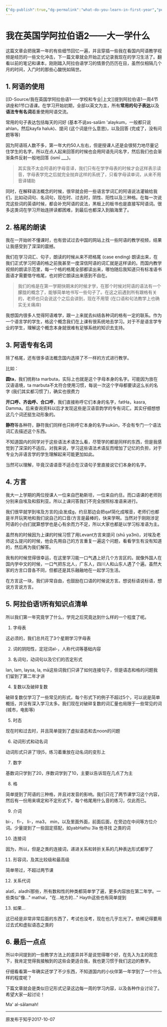 ```yaml
---
{"dg-publish":true,"dg-permalink":"what-do-you-learn-in-first-year","permalink":"/what-do-you-learn-in-first-year/","created":"2024-01-28T21:22:26.830+08:00"}
---
```


# 我在英国学阿拉伯语2——大一学什么

这篇文章会把我第一年的有些细节回忆一遍，并且穿插一些我在看国内阿语教学视频是经历的一些文化冲击，下一篇文章就会开始正式记录我现在的学习生活了。翻看以前的笔记和课本，刚刚踏入阿拉伯语学习的情景仍历历在目，虽然仅相隔几个月的时间，入门时的那些心酸恍如隔世。

  
## 1. 阿语的使用

[[D-Source/我在英国学阿拉伯语1——学校和专业\|上文]]提到阿拉伯语1一周4节讲座和1节口语课。在学习开始初期，全部以英文为主，所有**常用的句子表达**以及**语法专有名词**着重使用阿语交流。

  

常用的句子表达包括每天的问好 (基本不说as-salām 'alaykum，一般都只说ahlan，然后kayfa haluk)、提问 (这个词是什么意思)，以及回答 (完成了，没有问题等等)

  

因为阿语班人数不多，第一年大约50人左右，但是授课人还是会很努力地尽量记住学生的名字。所以在点人起来回答的时候也会用阿语先问名字，然后我们也会渐渐条件反射一般地回答 (ismī ___)。

  

> 其实我不太会阿语的字母音译，我们只有在学字母表的时候才会这样表示读音，字母表学完之后就完全抛弃这样的系统了，只看字母读单词，从来不用音译辅助

  

同时，在解释语法概念的时候，很早就会把一些语言学词汇的阿语说法灌输给我们，比如动词句、名词句，现在时、过去时，阴性、阳性以及三种格。在每一次说完这些词的英语时候，都会补充阿语的说法，黑板上的板书也是直接写阿语词。很多这类词在学习开始连拼读都困难，到最后也都深入到脑海里了。

  

## 2. 格尾的朗读

我在一开始听不懂课时，也有尝试过去中国的网站上找一些阿语的教学视频，结果让我感受到了深深的震撼。

  

我们在学习词汇、句子，朗读的时候从来不把格尾 (case ending) 朗读出来，在我们正式学习阿语的格之前我甚至一度深信阿语的词汇就是这样读的。而国内教学视频的朗读示范里，每一个格的格尾全部都读出来，哪怕随后我知道只有标准语书面语才需要恪守格尾，也对把它朗读出来感到不自在。

  

> 我们的格是在第一学期快期末的时候才学，在那个时候对阿语的语法有一个朦胧的概念了，能够简单地书写一些句子了。在这之前遇到所有跟格有关的，老师也只会说这个之后会讲到，现在不用管 (在口语和句法教学上也确实无关痛痒)

  

我想国内很多人觉得阿语难学，跟一上来就去纠结各种词的格有一定的联系。作为一个语言学的学生，格这个概念我们在上课有很系统地去学习。对于不是语言学专业的学生，理解这个概念本身就很难有足够系统的知识去支持。

  

## 3. 阿语专有名词

除了格尾，还有很多语法概念国内选择了不一样的方式进行教学。

  

比如：

**圆ta**，我们统称ta marbuta，实际上也就是这个字母本身的名字。可能因为放在汉语语境，ta marbuta不太符合使用习惯，每说一次这个字母都要读这么长的名字 (我们其实都习惯了)，确实也很费力

  

**开口呼、齐齿呼、合口呼**，我们直接称呼它们本身的名字，fatHa，kasra, Damma。后来查询资料以后才发现这些是汉语音韵学的专有词汇。其实仔细想想这几个词还挺生动形象的。

  

**静符**等各种符，静符我们同样也只称呼它本身的名字sukūn，不会有专门一个语法词汇去描述这个东西。

  

不知道国内的同学对于这些语法术语怎么看，尽管学的都是同样的东西，但是我感觉到了深深的不适应。对我来说，学习这些语法术语反而增加了记忆的负担，对于专业为非语言学的学生理解起来可能更加如此。

  

当然可以理解，毕竟汉语语音不适合在汉语句子里直接说它们本身的名字。

  

## 4. 方言

我大一上学期的两位授课人一位来自巴勒斯坦，一位来自约旦。而口语课的老师则分别来自埃及和叙利亚。所以上课问答我们不完全按照标准语来进行。

  

我们很早就学到埃及方言的j会发成g，约旦那边会把qaf简化成喉音，老师们也都是半开玩笑地和我们说自己的口音/方言是最棒的，快来学啊。当然对于刚刚涉足阿语的小白们就算想学也是心有余而力不足，所以大家也都是以学习标准语为主。

  

虽然有的时候因为上课的时候习惯了用Levant方言来提问 (shū ya3ni)，对埃及老师这么提问的时候，他会先用自己的方言重复一遍这个问题，看看学生有没有知道的，然后再为我们解答。

  

我有的时候觉得很幸运，在这里学习能一口气遇上好几个方言区的。就像外国人在国内学中文的时候，一口气把东北人，广东人，四川人和山东人遇了个遍。虽然大家的方言口音各不同，但都还是其乐融融地在一起学习生活。

  

在方言这一块，我们非常自由，也鼓励在口语的时候说方言。想说标语说标语，想说方言说方言。

  

## 5. 阿拉伯语1所有知识点清单

所以我们第一年究竟学了什么，学完之后究竟达到什么样的一个程度了呢。

  

1) 字母表

这必须的，我们总共花了3个星期学习字母表

  

2) 词的阴阳性，定冠词al-，人称代词等基础内容

  

3) 名词句，动词句以及它们的否定形式

lan, lam, laysa, la, mā这些词我们只讲了如何连接句子，但是语态和格的问题我们留到了第二年才讲

  

4) 复数以及破碎复数

破碎复数仅学习了一些常见的形式，每个形式下的例子不超过5个，可以说是简单概括，并没有深入学习太多。我们现在对破碎复数的词汇量也局限于一些常见的词 (城市，电影等)

  

5) 时态

现在时和过去时，并且简单提到了虚拟语态和去noon的问题

  

6) 动词形式和动名词

动词形式只讲了1到5，练习着重放在动名词的变形上

  

7) 数字

基数词只学到了20，序数词学到了10，主要以告诉现在几点了为主

  

8) 格

简单提到了阿语的三种格，并且对发音的影响。我们只花了两节课学习这个内容，然后有一份用来填定和不定形式下，每个格尾用什么音的练习，仅此而已。

  

9) 介词

bi-， fi-， li-，ma3， min，以及里面外面，前面后面，在旁边在中间等方位介词。少量提到了一些固定搭配，如yabHathu 3la 他寻找 之类的词

  

10) 连接词

因为，所以，但是之类的连接词，递进关系和转折关系的几种表达形式都学了

  

11) 形容词，及其比较级和最高级

简单带过，不超过两节课

  

12) 关系代词

alatī，aladhī那些，所有数和性的种类都简单学了遍，更多内容放在第二年学。一些类似"像..." mathal，"在...地方的..." Hayth这些也有简单提到

  

13) 如果...

这已经是非常非常后面的东西了，考试也没考，现在也几乎忘光了。依稀记得要用过去式和虚拟语态之类的

  

## 6. 最后一点点

所以中间提到的一些教学方法上的差异并不是说觉得哪个好，在先入为主的观念下，我肯定觉得我接触到的这些会更适合我，我也更习惯于我们这边的教学。

  

仔细看看第一年确实还学了不少东西，不知道国内的小伙伴第一年学到了一个什么样的程度呢？

  

下篇文章就会是类似日记形式记录这边每一周的学习内容，以及各种作业讨论了。希望大家一起讨论！

  

Ma' al-sālamah!

---
原发布于知乎2017-10-07